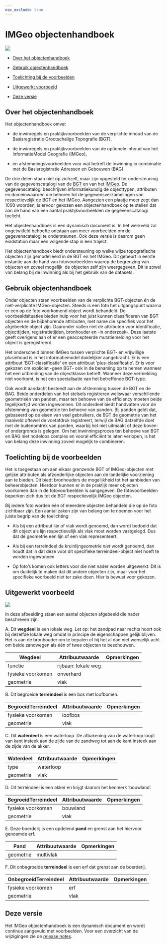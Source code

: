 ```yaml
---
nav_exclude: true
---
```


IMGeo objectenhandboek
======================

![](media/225fb3ba09d381b3650114de9da62e9c.png)

-   [Over het objectenhandboek](#over-het-objectenhandboek)

-   [Gebruik objectenhandboek](#gebruik-objectenhandboek)

-   [Toelichting bij de voorbeelden](#toelichting-bij-de-voorbeelden)

-   [Uitgewerkt voorbeeld](#uitgewerkt-voorbeeld)

-   [Deze versie](#deze-versie)

Over het objectenhandboek
-------------------------

Het objectenhandboek omvat

-   de inwinregels en praktijkvoorbeelden van de verplichte inhoud van de
    Basisregistratie Grootschalige Topografie (BGT),

-   de inwinregels en praktijkvoorbeelden van de optionele inhoud van het
    InformatieModel Geografie (IMGeo),

-   en afstemmingsvoorbeelden voor wat betreft de inwinning in combinatie met de
    Basisregistratie Adressen en Gebouwen (BAG)

De drie delen staan niet op zichzelf, maar zijn opgesteld ter ondersteuning van
de gegevenscatalogi van de
[BGT](https://docs.geostandaarden.nl/imgeo/catalogus/bgt/) en van het
[IMGeo](https://docs.geostandaarden.nl/imgeo/catalogus/imgeo/). De
gegevenscatalogi beschrijven informatiekundig de objecttypen, attributen en
domeinwaarden die behoren tot de gegevensverzamelingen van respectievelijk de
BGT en het IMGeo. Aangezien een plaatje meer zegt dan 1000 woorden, is ervoor
gekozen een objectenhandboek op te stellen dat aan de hand van een aantal
praktijkvoorbeelden de gegevenscatalogi toelicht.

Het objectenhandboek is een dynamisch document is. In het werkveld zal
ongetwijfeld behoefte ontstaan aan meer voorbeelden om de gegevenscatalogi te
ondersteunen. Ook deze versie is daarom geen eindstation maar een volgende stap
in een traject.

Het objectenhandboek biedt ondersteuning op welke wijze topografische objecten
zijn gemodelleerd in de BGT en het IMGeo. Dit gebeurt in eerste instantie aan de
hand van fotovoorbeelden waarop de begrenzing van objecten en zoveel mogelijk 
de objecten zelf zijn weergegeven. Dit is zowel van belang bij de inwinning als
bij het gebruik van de datasets.

Gebruik objectenhandboek
------------------------

Onder objecten staan voorbeelden van de verplichte BGT-objecten én de
niet-verplichte IMGeo-objecten. Steeds is een foto het uitgangspunt waarna er
een op de foto voorkomend object wordt behandeld. De voorbeeldsituaties bieden
hulp voor het juist kunnen classificeren van BGT objecten en de bijbehorende
attributen, met name die specifiek voor het afgebeelde object zijn. Daaronder
vallen niet de attributen voor identificatie, objecttijden, registratietijden,
bronhouder en -in onderzoek-. Deze laatste geeft overigens aan of er een
geaccepteerde mutatiemelding voor het object is geregistreerd.

Het onderscheid binnen IMGeo tussen verplichte BGT- en vrijwillige plusinhoud is
in het informatiemodel duidelijker aangebracht. Er is een attribuut
'BGT-classificatie' en een attribuut 'plus-classificatie'. Er is voor gekozen om
expliciet -geen BGT- ook in de benaming op te nemen wanneer het een uitbreiding
van de objectklasse betreft. Wanneer deze vermelding niet voorkomt, is het een
specialisatie van het betreffende BGT-type.

Ook wordt aandacht besteedt aan de afstemming tussen de BGT en de BAG. Beide
onderdelen van het stelsels registreren weliswaar verschillende geometrieën van
panden, maar ten behoeve van de efficiency moeten beide tegelijkertijd worden
ingewonnen. Dit onderdeel biedt handvatten voor de afstemming van geometrie ten
behoeve van panden. Bij panden geldt dat, gebaseerd op de eisen van veel
gebruikers, de BGT de geometrie van het maaiveld oftewel de voetafdruk
registreert, terwijl de BAG datzelfde doet met de buitenomtrek van panden,
waarbij het niet uitmaakt of deze boven- of ondergronds is gelegen. Om het
inwinningsproces ten behoeve van BGT en BAG niet nodeloos complex en vooral
efficiënt te laten verlopen, is het van belang deze inwinning zoveel mogelijk te
combineren.

Toelichting bij de voorbeelden
------------------------------

Het is toegestaan om aan elkaar grenzende BGT of IMGeo-objecten met gelijke
attributen als afzonderlijke objecten aan de landelijke voorziening aan te
bieden. Dit biedt bronhouders de mogelijkheid tot het aanbieden van
beheerobjecten. Hierdoor kunnen er in de praktijk meer objecten voorkomen dan in
de fotovoorbeelden is aangegeven. De fotovoorbeelden beperken zich dus tot de
BGT respectievelijk IMGeo objecten.

Bij iedere foto worden één of meerdere objecten behandeld die op de foto
zichtbaar zijn. Een aantal zaken zijn van belang om te noemen voor het juiste
begrip van de toelichting:

-   Als bij een attribuut lijn of vlak wordt genoemd, dan wordt bedoeld dat dit
    object als lijn respectievelijk als vlak moet worden vastgelegd. Dus dat de
    geometrie een lijn of een vlak representeert.

-   Als bij een terreindeel de kruinlijngeometrie *niet* wordt genoemd, dan
    houdt dat in dat deze voor dit specifieke terreindeel-object niet hoeft te
    worden ingewonnen.

-   Op foto’s komen ook letters voor die niet nader worden uitgewerkt. Dit is om
    duidelijk te maken dat dit andere objecten zijn, maar voor het specifieke
    voorbeeld niet ter zake doen. Hier is bewust voor gekozen.

Uitgewerkt voorbeeld
--------------------

![](media/3b944fa01489a03cb175a7f2bc8dced5.png)

In deze afbeelding staan een aantal objecten afgebeeld die nader beschreven
zijn.

A.  Dit **wegdeel** is een lokale weg. Let op: het zandpad naar rechts hoort ook
    bij dezelfde lokale weg omdat in principe de eigenschappen gelijk blijven.
    Het is aan de bronhouder om te bepalen of hij het al dan niet wenselijk acht
    om beide zandwegen als één of twee objecten te beschouwen.

| **Wegdeel**       | **Attribuutwaarde** | **Opmerkingen** |
|-------------------|---------------------|-----------------|
| functie           | rijbaan: lokale weg |                 |
| fysieke voorkomen | onverhard           |                 |
| geometrie         | vlak                |                 |

B.  Dit begroeide **terreindeel** is een bos met loofbomen.

| **BegroeidTerreindeel** | **Attribuutwaarde** | **Opmerkingen** |
|-------------------------|---------------------|-----------------|
| fysieke voorkomen       | loofbos             |                 |
| geometrie               | vlak                |                 |

C.  Dit **waterdeel** is een waterloop. De afbakening van de waterloop loopt van
    kant insteek aan de zijde van de zandweg tot aan de kant insteek aan de
    zijde van de akker.

| **Waterdeel** | **Attribuutwaarde** | **Opmerkingen** |
|---------------|---------------------|-----------------|
| type          | waterloop           |                 |
| geometrie     | vlak                |                 |

D.  Dit terreindeel is een akker en krijgt daarom het kenmerk ‘bouwland’.

| **BegroeidTerreindeel** | **Attribuutwaarde** | **Opmerkingen** |
|-------------------------|---------------------|-----------------|
| fysieke voorkomen       | bouwland            |                 |
| geometrie               | vlak                |                 |

E.  Deze boerderij is een opdelend **pand** en grenst aan het hiervoor genoemde
    erf.

| **Pand**  | **Attribuutwaarde** | **Opmerkingen** |
|-----------|---------------------|-----------------|
| geometrie | multivlak           |                 |

F.  Dit onbegroeide **terreindeel** is een erf dat grenst aan de boerderij.

| **OnbegroeidTerreindeel** | **Attribuutwaarde** | **Opmerkingen** |
|---------------------------|---------------------|-----------------|
| fysieke voorkomen         | erf                 |                 |
| geometrie                 | vlak                |                 |

Deze versie
-----------
Het IMGeo objectenhandboek is een dynamisch document en wordt continue aangevuld met voorbeelden. Voor een overzicht van de wijzigingen zie de [release notes](https://github.com/Geonovum/IMGeo-objectenhandboek/blob/master/RELEASENOTES).













